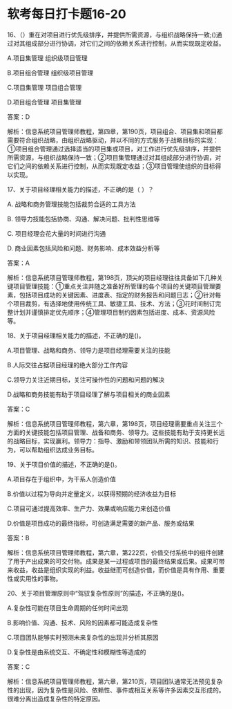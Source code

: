 # **软考每日打卡题16-20**

16、（）重在对项目进行优先级排序，并提供所需资源，与组织战略保持一致;()通过对其组成部分进行协调，对它们之间的依赖关系进行控制，从而实现既定收益。

A.项目集管理 组织级项目管理

B.项目组合管理 组织级项目管理

C.项目集管理 项目组合管理

D.项目组合管理 项目集管理

答案：D

解析：信息系统项目管理师教程，第四章，第190页，项目组合、项目集和项目都需要符合组织战略，由组织战略驱动，并以不同的方式服务于战略目标的实现：①项目组合管理通过选择适当的项目集或项目，对工作进行优先级排序，并提供所需资源，与组织战略保持一致；②项目集管理通过对其组成部分进行协调，对它们之间的依赖关系进行控制，从而实现既定收益；③项目管理使组织的目标得以实现。

17、关于项目经理相关能力的描述，不正确的是（ ）？

A.	战略和商务管理技能包括裁剪合适的工具方法

B.	领导力技能包括协商、沟通、解决问题、批判性思维等

C.	项目经理会花大量的时间进行沟通

D.	商业因素包括风险和问题、财务影响、成本效益分析等

答案：A

解析：信息系统项目管理师教程，第198页，顶尖的项目经理往往具备如下几种关键项目管理技能：①重点关注并随之准备好所管理的各个项目的关键项目管理要素，包括项目成功的关键因素、进度表、指定的财务报告和问题日志；②针对每个项目裁剪，有选择地使用传统工具、敏捷工具、技术、方法；③花时间制订完整计划并谨慎排定优先顺序；④管理项目制约因素包括进度、成本、资源风险等。

18、关于项目经理相关能力的描述，不正确的是()。

A.项目管理、战略和商务、领导力是项目经理需要关注的技能

B.人际交往占据项目经理的绝大部分工作内容

C.领导力关注近期目标，关注可操作性的问题和问题的解决

D.战略和商务技能有助于项目经理了解与项目相关的商业因素

答案：C

解析：信息系统项目管理师教程，第六章，第198页，项目经理需要重点关注三个方面的关键技能包括项目管理、战备和商务、领导力。这些技能有助于支持更长远的战略目标，实现赢利。领导力：指导、激励和带领团队所需的知识、技能和行为，可以帮助组织达成业务目标。

19、关于项目价值的描述，不正确的是()。

A.项目存在于组织中，为干系人创造价值

B.价值以过程为导向并定量定义，以获得预期的经济收益为目标

C.项目可通过提高效率、生产力、效果或响应能力来创造价值

D.价值是项目成功的最终指标，可创造满足需要的新产品、服务或结果

答案：B

解析：信息系统项目管理师教程，第六章，第222页，价值交付系统中的组件创建了用于产出成果的可交付物。成果是某一过程或项目的最终结果或后果。成果可带来收益，收益是组织实现的利益。收益继而可创造价值，而价值是具有作用、重要性或实用性的事物。

20、关于项目管理原则中“驾驭复杂性原则”的描述，不正确的是()。

A.复杂性可能在项目生命周期的任何时间出现

B.影响价值、沟通、技术、风险的因素都可能造成复杂性

C.项目团队能够实时预测未来复杂性的出现并分析其原因

D.复杂性是由系统交互、不确定性和模糊性等造成的

答案：C

解析：信息系统项目管理师教程，第六章，第210页，项目团队通常无法预见复杂性的出现，因为复杂性是风险、依赖性、事件或相互关系等许多因素交互形成的。很难分离出造成复杂性的特定原因。